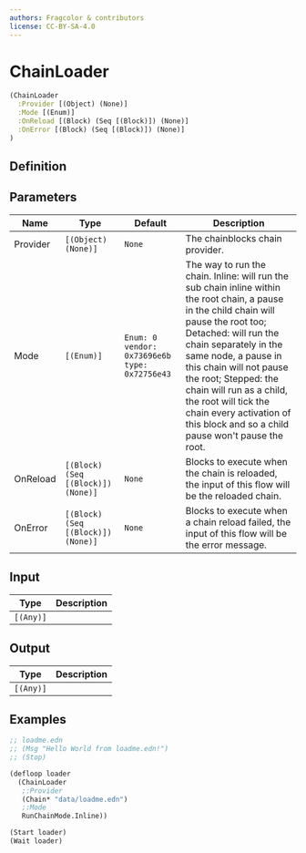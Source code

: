 ```yaml
---
authors: Fragcolor & contributors
license: CC-BY-SA-4.0
---
```



# ChainLoader

```clojure
(ChainLoader
  :Provider [(Object) (None)]
  :Mode [(Enum)]
  :OnReload [(Block) (Seq [(Block)]) (None)]
  :OnError [(Block) (Seq [(Block)]) (None)]
)
```


## Definition




## Parameters

| Name | Type | Default | Description |
|------|------|---------|-------------|
| Provider | `[(Object) (None)]` | `None` | The chainblocks chain provider. |
| Mode | `[(Enum)]` | `Enum: 0 vendor: 0x73696e6b type: 0x72756e43` | The way to run the chain. Inline: will run the sub chain inline within the root chain, a pause in the child chain will pause the root too; Detached: will run the chain separately in the same node, a pause in this chain will not pause the root; Stepped: the chain will run as a child, the root will tick the chain every activation of this block and so a child pause won't pause the root. |
| OnReload | `[(Block) (Seq [(Block)]) (None)]` | `None` | Blocks to execute when the chain is reloaded, the input of this flow will be the reloaded chain. |
| OnError | `[(Block) (Seq [(Block)]) (None)]` | `None` | Blocks to execute when a chain reload failed, the input of this flow will be the error message. |


## Input

| Type | Description |
|------|-------------|
| `[(Any)]` |  |


## Output

| Type | Description |
|------|-------------|
| `[(Any)]` |  |


## Examples

```clojure
;; loadme.edn
;; (Msg "Hello World from loadme.edn!")
;; (Stop)

(defloop loader
  (ChainLoader
   ;:Provider
   (Chain* "data/loadme.edn")
   ;:Mode
   RunChainMode.Inline))

(Start loader)
(Wait loader)
```
